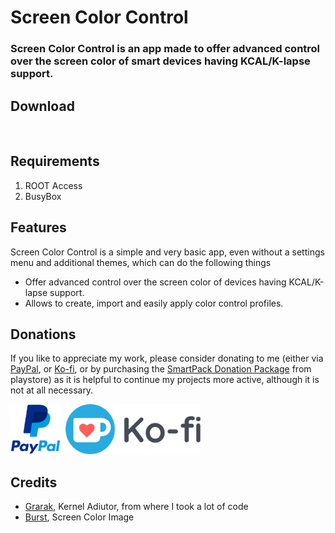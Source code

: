 # Screen Color Control

### Screen Color Control is an app made to offer advanced control over the screen color of smart devices having KCAL/K-lapse support.

## Download
[<img src="https://play.google.com/intl/en_us/badges/images/generic/en-play-badge.png"
     alt=""
     height="80">](https://play.google.com/store/apps/details?id=com.smartpack.colorcontrol)

## Requirements
1. ROOT Access
2. BusyBox

## Features
Screen Color Control is a simple and very basic app, even without a settings menu and additional themes, which can do the following things
* Offer advanced control over the screen color of devices having KCAL/K-lapse support.
* Allows to create, import and easily apply color control profiles.

## Donations
If you like to appreciate my work, please consider donating to me (either via [PayPal](https://www.paypal.me/sunilpaulmathew/), or [Ko-fi](https://ko-fi.com/sunilpaulmathew/), or by purchasing the [SmartPack Donation Package](https://play.google.com/store/apps/details?id=com.smartpack.donate) from playstore) as it is helpful to continue my projects more active, although it is not at all necessary.

[<img src="https://raw.githubusercontent.com/SmartPack/SmartPack.github.io/master/asset/pic005.png"
     alt=""
     height="80">](https://www.paypal.me/sunilpaulmathew/)
[<img src="https://play.google.com/intl/en_us/badges/images/generic/en-play-badge.png"
     alt=""
     height="80">](https://play.google.com/store/apps/details?id=com.smartpack.donate)
[<img src="https://raw.githubusercontent.com/SmartPack/SmartPack.github.io/master/asset/pic010.png"
     alt=""
     height="80">](https://ko-fi.com/sunilpaulmathew/)

## Credits
* [Grarak](https://github.com/Grarak/), Kernel Adiutor, from where I took a lot of code
* [Burst](https://burst.shopify.com/photos/child-picking-dandelions-in-field?q=child+picking), Screen Color Image